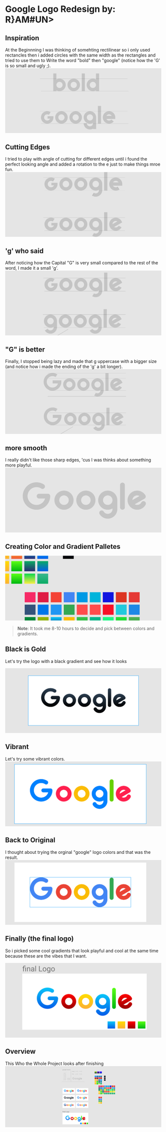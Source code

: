 # Google Logo Redesign by: **R}AM#UN>**

## Inspiration

At the Beginnning I was thinking of somehting rectilinear so i only used rectancles then i added circles with the same width as the rectangles and tried to use them 
to Write the word "bold" then "google" (notice how the 'G' is so small and ugly ;).
<br>
![trying to create the google logo from basic shapes.png](https://raw.githubusercontent.com/MrRamoun/google-homepage/master/design/google%20logo%20redesign/%231%20-%20trying%20to%20create%20the%20google%20logo%20from%20basic%20shapes.png "trying to create the google logo from basic shapes")


## Cutting Edges

I tried to play with angle of cutting for different edges until i found the perfect looking angle and added a rotation to the e just to make things mroe fun.
<br>
![cutting Edges Angles](https://github.com/MrRamoun/google-homepage/blob/master/design/google%20logo%20redesign/%232%20-%20tilting%20that%20e.png?raw=true)


## 'g' who said

After noticing how the Capital "G" is very small compared to the rest of the word, I made it a small 'g'.
<br>
![small g](https://github.com/MrRamoun/google-homepage/blob/master/design/google%20logo%20redesign/%233%20-%20changed%20letter%20cutting%20edges%20angles.png?raw=true)

## "G" is better

Finally, I stopped being lazy and made that g uppercase with a bigger size (and notice how i made the ending of the 'g' a bit longer).
<br>
!["G"](https://github.com/MrRamoun/google-homepage/blob/master/design/google%20logo%20redesign/%234%20-%20unofficial%20sharp%20vs%20official%20curved%20logo.jpg?raw=true)

## more smooth

I really didn't like those sharp edges, 'cus I was thinks about something more playful.
<br>
![Smoother Logo](https://github.com/MrRamoun/google-homepage/blob/master/design/google%20logo%20redesign/%236%20-%20final%20Google.png?raw=true)

## Creating Color and Gradient Palletes

![As you can see a lot of colors and gradients](https://github.com/MrRamoun/google-homepage/blob/master/design/google%20logo%20redesign/%237%20-%20took%20me%208%20hours%20to%20pick%20those%20gradients%20and%20colors.png?raw=true "oh boy that took time")

> **Note**: It took me 8-10 hours to decide and pick between colors and gradients.

## Black is Gold

Let's try the logo with a black gradient and see how it looks

![Black gradient logo](https://github.com/MrRamoun/google-homepage/blob/master/design/google%20logo%20redesign/%238%20-%20the%20logo%20with%20black%20gradient.png?raw=true "that looks cool")

## Vibrant

Let's try some vibrant colors.
<br>
![adding my carefully picked vibrent colors colors](https://github.com/MrRamoun/google-homepage/blob/master/design/google%20logo%20redesign/%239%20-adding%20my%20carefully%20picked%20vibrent%20colors%20colors.png?raw=true "adding my carefully picked vibrent colors colors")

## Back to Original

I thought about trying the orginal "google" logo colors and that was the result.
<br>
![](https://github.com/MrRamoun/google-homepage/blob/master/design/google%20logo%20redesign/%2310%20-%20adding%20original%20google%20logo%20colors.png?raw=true "not that good")

## Finally (the final logo)

So i picked some cool gradients that look playful and cool at the same time because these are the vibes that I want.

![](https://github.com/MrRamoun/google-homepage/blob/master/design/google%20logo%20redesign/%2311%20-%20final%20logo%20with%20gradients%20.png?raw=true "cool right?")

## Overview

This Who the Whole Project looks after finishing 
<br>
![](https://github.com/MrRamoun/google-homepage/blob/master/design/google%20logo%20redesign/%2312%20-%20an%20overview%20of%20the%20project%20as%20a%20whole.png?raw=true)
